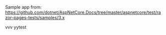 Sample app from: https://github.com/dotnet/AspNetCore.Docs/tree/master/aspnetcore/test/razor-pages-tests/samples/3.x

vvv
yytest